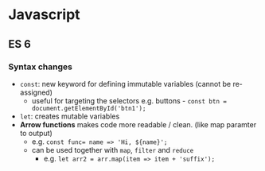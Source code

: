 # Javascript
## ES 6
### Syntax changes
- ```const```: new keyword for defining immutable variables (cannot be re-assigned)
	- useful for targeting the selectors e.g. buttons - ```const btn = document.getElementById('btn1');```
- ```let```: creates mutable variables
- **Arrow functions** makes code more readable / clean. (like map paramter to output)
	- e.g. ```const func= name => 'Hi, ${name}';```
	- can be used together with ```map```, ```filter``` and ```reduce```
		- e.g. ```let arr2 = arr.map(item => item + 'suffix');```
	